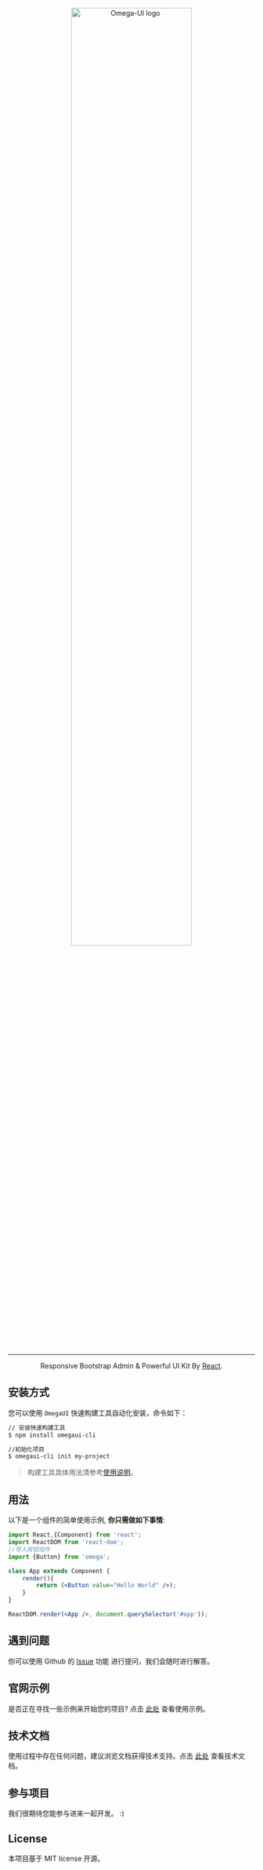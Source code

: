 <p align="center">
  <a href="javascript:;" rel="noopener" target="_blank"><img width="70%" src="https://cdn.qulongjun.cn/omega/logo_blue.png" alt="Omega-UI logo"></a></p>
</p>

------

<div align="center">

 Responsive Bootstrap Admin & Powerful UI Kit By [React](http://facebook.github.io/react/).

</div>

## 安装方式

您可以使用 `OmegaUI` 快速构建工具自动化安装，命令如下：

```bash
// 安装快速构建工具
$ npm install omegaui-cli

//初始化项目
$ omegaui-cli init my-project
```

> 构建工具具体用法清参考[使用说明](https://github.com/qulongjun/Omega-cli)。

## 用法

以下是一个组件的简单使用示例, **你只需做如下事情**:
```jsx
import React,{Component} from 'react';
import ReactDOM from 'react-dom';
//导入按钮组件
import {Button} from 'omega';

class App extends Component {
    render(){
        return (<Button value="Hello World" />);
    }
}

ReactDOM.render(<App />, document.querySelector('#app'));
```

## 遇到问题

你可以使用 Github 的 [Issue](https://github.com/qulongjun/Omega-UI/issues) 功能 进行提问，我们会随时进行解答。

## 官网示例

是否正在寻找一些示例来开始您的项目? 点击 [此处](https://omega.qulongjun.com) 查看使用示例。

## 技术文档

使用过程中存在任何问题，建议浏览文档获得技术支持。点击 [此处](https://omega-doc.qulongjun.com) 查看技术文档。

## 参与项目

我们很期待您能参与进来一起开发。 :)


## License

本项目基于 MIT license 开源。